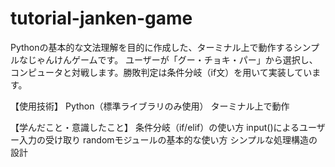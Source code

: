# tutorial-janken-game
Pythonの基本的な文法理解を目的に作成した、ターミナル上で動作するシンプルなじゃんけんゲームです。
ユーザーが「グー・チョキ・パー」から選択し、コンピュータと対戦します。勝敗判定は条件分岐（if文）を用いて実装しています。

【使用技術】
Python（標準ライブラリのみ使用）
ターミナル上で動作

【学んだこと・意識したこと】
条件分岐（if/elif）の使い方
input()によるユーザー入力の受け取り
randomモジュールの基本的な使い方
シンプルな処理構造の設計
